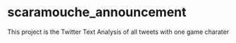 # scaramouche_announcement
This project is the Twitter Text Analysis of all tweets with one game charater

